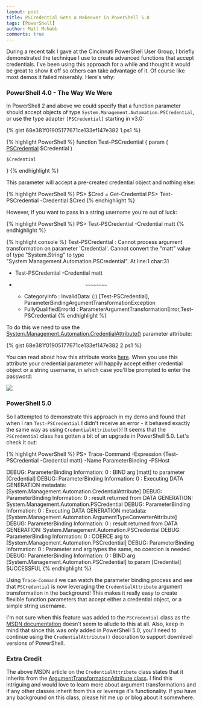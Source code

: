 ```yaml
---
layout: post
title: PSCredential Gets a Makeover in PowerShell 5.0
tags: [PowerShell]
author: Matt McNabb
comments: true
---
```


[CredentialAttribute]: https://msdn.microsoft.com/en-us/library/system.management.automation.credentialattribute(v=vs.85).aspx
[CredAttrExplain]: https://msdn.microsoft.com/en-us/library/ee857074(v=vs.85).aspx
[ArgTransform]: https://msdn.microsoft.com/en-us/library/system.management.automation.argumenttransformationattribute(v=vs.85).aspx
[PopUp]: /assets/img/CredAttrPopUp.png
[PSCredential]: https://msdn.microsoft.com/en-us/library/system.management.automation.pscredential%28v=vs.85%29.aspx?f=255&MSPPError=-2147217396

During a recent talk I gave at the Cincinnati PowerShell User Group, I briefly demonstrated the technique I use to create advanced functions that accept credentials. I've been using this approach for a while and thought it would be great to show it off so others can take advantage of it. Of course like most demos it failed miserably. Here's why:

### PowerShell 4.0 - The Way We Were

In PowerShell 2 and above we could specify that a function parameter should accept objects of type `System.Management.Automation.PSCredential`, or use the type adapter `[PSCredential]` starting in v3.0:

<!--more-->

{% gist 68e381f01905177671ce133ef147e382 1.ps1 %}

{% highlight PowerShell %}
function Test-PSCredential
{
    param
    (
        [PSCredential]
        $Credential
    )

    $Credential
}
{% endhighlight %}

This parameter will accept a pre-created credential object and nothing else:

{% highlight PowerShell %}
PS> $Cred = Get-Credential
PS> Test-PSCredential -Credential $Cred
{% endhighlight %}

However, if you want to pass in a string username you're out of luck:

{% highlight PowerShell %}
PS> Test-PSCredential -Credential matt
{% endhighlight %}

{% highlight console %}
Test-PSCredential : Cannot process argument transformation on parameter 'Credential'. Cannot convert the "matt"
value of type "System.String" to type "System.Management.Automation.PSCredential".
At line:1 char:31
+ Test-PSCredential -Credential matt
+                               ~~~~~~~~
    + CategoryInfo          : InvalidData: (:) [Test-PSCredential], ParameterBindingArgumentTransformationException
    + FullyQualifiedErrorId : ParameterArgumentTransformationError,Test-PSCredential
{% endhighlight %}

To do this we need to use the [System.Management.Automation.CredentialAttribute()][CredentialAttribute] parameter attribute:

{% gist 68e381f01905177671ce133ef147e382 2.ps1 %}

You can read about how this attribute works [here][CredAttrExplain]. When you use this attribute your credential parameter will happily accept either credential object or a string username, in which case you'll be prompted to enter the password:

![][PopUp]

### PowerShell 5.0

So I attempted to demonstrate this approach in my demo and found that when I ran `Test-PSCredential` I didn't receive an error - it behaved exactly the same way as using `CredentialAttribute()`! It seems that the `PSCredential` class has gotten a bit of an upgrade in PowerShell 5.0. Let's check it out:

{% highlight PowerShell %}
PS> Trace-Command -Expression {Test-PSCredential -Credential matt} -Name ParameterBinding -PSHost

DEBUG: ParameterBinding Information: 0 : BIND arg [matt] to parameter [Credential]
DEBUG: ParameterBinding Information: 0 :     Executing DATA GENERATION metadata: [System.Management.Automation.CredentialAttribute]
DEBUG: ParameterBinding Information: 0 :         result returned from DATA GENERATION: System.Management.Automation.PSCredential
DEBUG: ParameterBinding Information: 0 :     Executing DATA GENERATION metadata: [System.Management.Automation.ArgumentTypeConverterAttribute]
DEBUG: ParameterBinding Information: 0 :         result returned from DATA GENERATION: System.Management.Automation.PSCredential
DEBUG: ParameterBinding Information: 0 :     COERCE arg to [System.Management.Automation.PSCredential]
DEBUG: ParameterBinding Information: 0 :         Parameter and arg types the same, no coercion is needed.
DEBUG: ParameterBinding Information: 0 :     BIND arg [System.Management.Automation.PSCredential] to param [Credential] SUCCESSFUL
{% endhighlight %}

Using `Trace-Command` we can watch the parameter binding process and see that `PSCredential` is now leveraging the `CredentialAttribute` argument transformation in the background! This makes it really easy to create flexible function parameters that accept either a credential object, or a simple string username.

I'm not sure when this feature was added to the `PSCredential` class as the [MSDN documentation][PSCredential] doesn't seem to allude to this at all. Also, keep in mind that since this was only added in PowerShell 5.0, you'll need to continue using the `CredentialAttribute()` decoration to support downlevel versions of PowerShell.

### Extra Credit
The above MSDN article on the `CredentialAttribute` class states that it inherits from the [ArgumentTransformationAttribute class][ArgTransform]. I find this intriguing and would love to learn more about argument transformations and if any other classes inherit from this or leverage it's functionality. If you have any background on this class, please hit me up or blog about it somewhere.